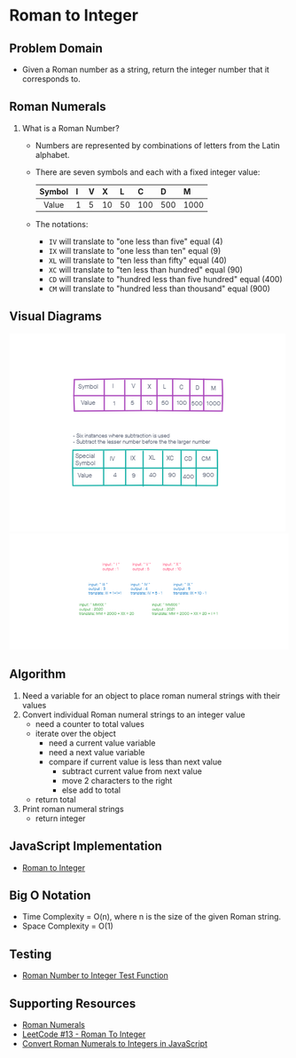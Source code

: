 # Roman to Integer

## Problem Domain 
- Given a Roman number as a string, return the integer number that it corresponds to.

## Roman Numerals
1. What is a Roman Number?
    - Numbers are represented by combinations of letters from the Latin alphabet. 
    - There are seven symbols and each with a fixed integer value: 

      | Symbol 	| I 	| V 	| X  	| L  	| C   	| D   	| M    	|
      |:------:	|---	|---	|----	|----	|-----	|-----	|------	|
      |  Value 	| 1 	| 5 	| 10 	| 50 	| 100 	| 500 	| 1000 	|

    - The notations:
      - `IV` will translate to "one less than five" equal (4) 
      - `IX` will translate to "one less than ten" equal (9)
      - `XL` will translate to "ten less than fifty" equal (40)
      - `XC` will translate to "ten less than hundred" equal (90)
      - `CD` will translate to "hundred less than five hundred" equal (400)
      - `CM` will translate to "hundred less than thousand" equal (900)

## Visual Diagrams
![Roman Numbers to Integer Image](romanImage.png)
![Roman Numbers to Integer Input and Output](romanImage2.png)

## Algorithm
1. Need a variable for an object to place roman numeral strings with their values
2. Convert individual Roman numeral strings to an integer value
    - need a counter to total values
    - iterate over the object
      - need a current value variable
      - need a next value variable
      - compare if current value is less than next value 
        - subtract current value from next value
        - move 2 characters to the right
        - else add to total
    - return total
3. Print roman numeral strings
    - return integer

## JavaScript Implementation
- [Roman to Integer](/home/louis/apps/code-review/DSA/romanToInteger/romanToInteger.js)

## Big O Notation 
- Time Complexity = O(n), where n is the size of the given Roman string.
- Space Complexity = O(1)

## Testing
- [Roman Number to Integer Test Function](/home/louis/apps/code-review/__tests__/romanToIngeter.test.js)

## Supporting Resources 
- [Roman Numerals](https://en.wikipedia.org/wiki/Roman_numerals)
- [LeetCode #13 - Roman To Integer](https://redquark.org/leetcode/0013-roman-to-integer/)
- [Convert Roman Numerals to Integers in JavaScript](https://javascript.plainenglish.io/algorithms-101-convert-roman-numerals-to-integers-in-javascript-d3aba86a43d4)



